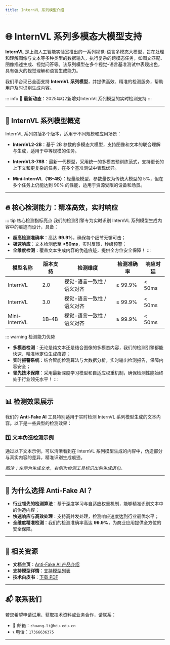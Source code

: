 ```yaml
---
title: InternVL 系列模型介绍
---
```


# 🌐 InternVL 系列多模态大模型支持

**InternVL** 是上海人工智能实验室推出的一系列视觉-语言多模态大模型，旨在处理和理解图像与文本等多种类型的数据输入，执行复杂的跨模态任务，如图文匹配、图像描述生成、视觉问答等。该系列模型在多个视觉-语言基准测试中表现出色，具有强大的视觉理解和语言生成能力。

我们平台现已全面支持 **InternVL 系列模型**，并提供高效、精准的检测服务，帮助用户及时识别生成内容。

::: info
📢 **最新动态**：2025年Q2新增对InternVL系列模型的实时检测支持
:::

---

## 🧠 InternVL 系列模型概览

InternVL 系列包括多个版本，适用于不同规模和应用场景：

- **InternVL2-2B**：基于 2B 参数的多模态大模型，支持图像和文本的联合理解与生成，适用于中等规模的任务。

- **InternVL3-78B**：最新一代模型，采用统一的多模态预训练范式，支持更长的上下文和更复杂的任务，在多个基准测试中表现优异。

- **Mini-InternVL（1B–4B）**：轻量级模型，参数量仅为传统大模型的 5%，但在多个任务上仍能达到 90% 的性能，适用于资源受限的设备和场景。

---

## 🔥 核心检测能力：精准高效，实时响应

::: tip 核心检测指标亮点
我们的检测引擎专为实时识别 InternVL 系列模型生成内容中的痕迹而设计，具备：

- **超高检测准确率**：高达 **99.9%**，确保每个细节无懈可击；
- **极速响应**：文本检测低至 **<50ms**，实时反馈，秒级预警；
- **全维度检测**：覆盖文本生成内容的伪造痕迹，提供全方位安全保障！
:::

| 模型名称     | 版本支持 | 检测维度                   | 检测准确率 | 响应时延  |
|--------------|----------|----------------------------|------------|-----------|
| InternVL     | 2.0      | 视觉-语言一致性 / 语义对齐  | ≥ 99.9%    | < 50ms    |
| InternVL     | 3.0      | 视觉-语言一致性 / 语义对齐  | ≥ 99.9%    | < 50ms    |
| Mini-InternVL| 1B–4B    | 视觉-语言一致性 / 语义对齐  | ≥ 99.9%    | < 50ms    |

::: warning 检测能力优势

- **多模态检测**：无论是纯文本还是结合图像的多模态内容，我们的检测引擎都能快速、精准地定位生成痕迹；
- **实时报警系统**：结合智能检测算法与大数据分析，实时输出检测报告，保障内容安全；
- **领先技术保障**：采用最新深度学习模型和自适应权重机制，确保检测性能始终处于行业领先水平！
:::

---

## 📊 检测效果展示

我们的 **Anti-Fake AI** 工具特别适用于实时检测 InternVL 系列模型生成的文本内容。以下是一些典型的检测效果：

### 1️⃣ **文本伪造检测示例**

通过以下文本示例，可以清晰看到在 InternVL 系列模型生成的内容中，伪造部分与真实内容的差异，精准识别生成痕迹。

*图注：左侧为生成文本，右侧为检测工具标记出的生成语句。*

---

## 💼 为什么选择 Anti-Fake AI？

- **行业领先的检测算法**：基于深度学习与自适应权重机制，能够精准识别文本中的伪造内容；
- **快速响应与高效处理**：支持高并发处理，检测响应速度达到行业最优水平；
- **全维度精准检测**：我们的检测准确率高达 **99.9%**，为商业应用提供全方位的安全保障。

---

## 🔗 相关资源

- **文档主页**：[Anti-Fake AI 产品介绍](../quick_start/brief.md)
- **支持模型详情**：[支持模型列表](./overview.md)
- **技术白皮书**：[下载 PDF](https://yourdomain.com/whitepaper.pdf)

---

## 📬 联系我们

若您希望申请试用、获取技术资料或业务合作，请联系：

- 📧 邮箱：`zhuang.li@hdu.edu.cn`
- 📞 电话：`17366636375`

---